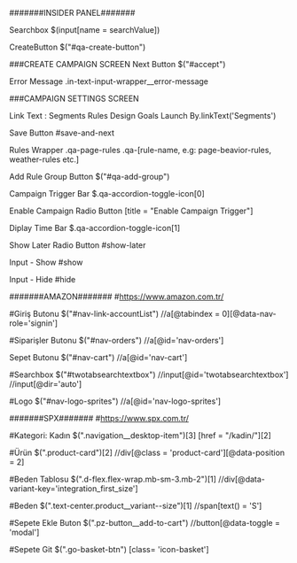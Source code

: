 #######INSIDER PANEL#######

Searchbox $(input[name = searchValue])

CreateButton $("#qa-create-button")

###CREATE CAMPAIGN SCREEN
Next Button $("#accept")

Error Message .in-text-input-wrapper__error-message

###CAMPAIGN SETTINGS SCREEN

Link Text : Segments Rules Design Goals Launch
By.linkText('Segments')

Save Button
#save-and-next

Rules Wrapper
.qa-page-rules
.qa-[rule-name, e.g: page-beavior-rules, weather-rules etc.]

Add Rule Group Button
$("#qa-add-group")

Campaign Trigger Bar
$.qa-accordion-toggle-icon[0]

Enable Campaign Radio Button
[title = "Enable Campaign Trigger"]

Diplay Time Bar
$.qa-accordion-toggle-icon[1]

Show Later Radio Button
#show-later

Input - Show
#show

Input - Hide
#hide



#######AMAZON#######
#https://www.amazon.com.tr/

#Giriş Butonu
$("#nav-link-accountList")
//a[@tabindex = 0][@data-nav-role='signin']

#Siparişler Butonu
$("#nav-orders")
//a[@id='nav-orders']

Sepet Butonu
$("#nav-cart")
//a[@id='nav-cart']

#Searchbox
$("#twotabsearchtextbox")
//input[@id='twotabsearchtextbox']
//input[@dir='auto']


#Logo
$("#nav-logo-sprites")
//a[@id='nav-logo-sprites']


#######SPX#######
#https://www.spx.com.tr/

#Kategori: Kadın 
$(".navigation__desktop-item")[3] 
[href = "/kadin/"][2]

#Ürün 
$(".product-card")[2] 
//div[@class = 'product-card'][@data-position = 2]

#Beden Tablosu 
$(".d-flex.flex-wrap.mb-sm-3.mb-2")[1] 
//div[@data-variant-key='integration_first_size']

#Beden 
$(".text-center.product__variant--size")[1] 
//span[text() = 'S']

#Sepete Ekle Buton 
$(".pz-button__add-to-cart") 
//button[@data-toggle = 'modal']

#Sepete Git 
$(".go-basket-btn") 
[class= 'icon-basket']
